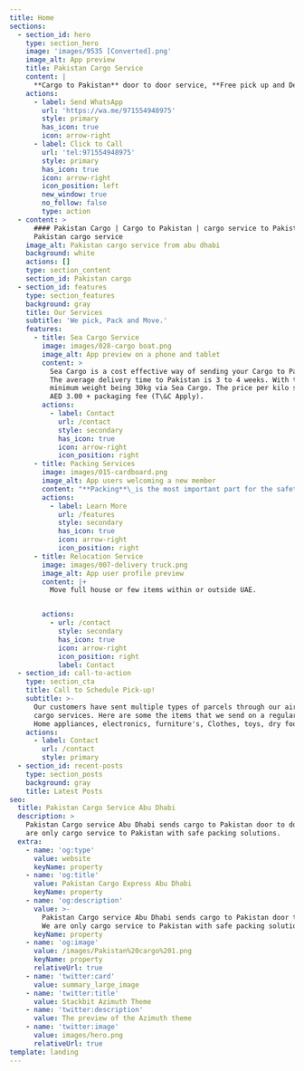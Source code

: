 ```yaml
---
title: Home
sections:
  - section_id: hero
    type: section_hero
    image: 'images/9535 [Converted].png'
    image_alt: App preview
    title: Pakistan Cargo Service
    content: |
      **Cargo to Pakistan** door to door service, **Free pick up and Delivery**
    actions:
      - label: Send WhatsApp
        url: 'https://wa.me/971554948975'
        style: primary
        has_icon: true
        icon: arrow-right
      - label: Click to Call
        url: 'tel:971554948975'
        style: primary
        has_icon: true
        icon: arrow-right
        icon_position: left
        new_window: true
        no_follow: false
        type: action
  - content: >
      #### Pakistan Cargo | Cargo to Pakistan | cargo service to Pakistan |
      Pakistan cargo service
    image_alt: Pakistan cargo service from abu dhabi
    background: white
    actions: []
    type: section_content
    section_id: Pakistan cargo
  - section_id: features
    type: section_features
    background: gray
    title: Our Services
    subtitle: 'We pick, Pack and Move.'
    features:
      - title: Sea Cargo Service
        image: images/028-cargo boat.png
        image_alt: App preview on a phone and tablet
        content: >
          Sea Cargo is a cost effective way of sending your Cargo to Pakistan.
          The average delivery time to Pakistan is 3 to 4 weeks. With the
          minimum weight being 30kg via Sea Cargo. The price per kilo starts at
          AED 3.00 + packaging fee (T\&C Apply).
        actions:
          - label: Contact
            url: /contact
            style: secondary
            has_icon: true
            icon: arrow-right
            icon_position: right
      - title: Packing Services
        image: images/015-cardboard.png
        image_alt: App users welcoming a new member
        content: "**Packing**\_is the most important part for the safety of cargo items. Our professional team can pack\_**Furniture**,\_**Electronics**,\_**Applainces**,\_**Boxes**\_and all different types of items to make sure it is Safe to ship. (T\\&C Apply).\n\n"
        actions:
          - label: Learn More
            url: /features
            style: secondary
            has_icon: true
            icon: arrow-right
            icon_position: right
      - title: Relocation Service
        image: images/007-delivery truck.png
        image_alt: App user profile preview
        content: |+
          Move full house or few items within or outside UAE.


        actions:
          - url: /contact
            style: secondary
            has_icon: true
            icon: arrow-right
            icon_position: right
            label: Contact
  - section_id: call-to-action
    type: section_cta
    title: Call to Schedule Pick-up!
    subtitle: >-
      Our customers have sent multiple types of parcels through our air and sea
      cargo services. Here are some the items that we send on a regular basis:
      Home appliances, electronics, furniture's, Clothes, toys, dry food etc!
    actions:
      - label: Contact
        url: /contact
        style: primary
  - section_id: recent-posts
    type: section_posts
    background: gray
    title: Latest Posts
seo:
  title: Pakistan Cargo Service Abu Dhabi
  description: >
    Pakistan Cargo service Abu Dhabi sends cargo to Pakistan door to door. We
    are only cargo service to Pakistan with safe packing solutions.
  extra:
    - name: 'og:type'
      value: website
      keyName: property
    - name: 'og:title'
      value: Pakistan Cargo Express Abu Dhabi
      keyName: property
    - name: 'og:description'
      value: >-
        Pakistan Cargo service Abu Dhabi sends cargo to Pakistan door to door.
        We are only cargo service to Pakistan with safe packing solutions.
      keyName: property
    - name: 'og:image'
      value: /images/Pakistan%20cargo%201.png
      keyName: property
      relativeUrl: true
    - name: 'twitter:card'
      value: summary_large_image
    - name: 'twitter:title'
      value: Stackbit Azimuth Theme
    - name: 'twitter:description'
      value: The preview of the Azimuth theme
    - name: 'twitter:image'
      value: images/hero.png
      relativeUrl: true
template: landing
---
```

